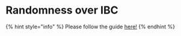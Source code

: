 # Randomness over IBC

{% hint style="info" %}
Please follow the guide [here!](https://docs.scrt.network/secret-network-documentation/development/ibc/ibc-hooks/secret-vrf-for-ibc)
{% endhint %}
